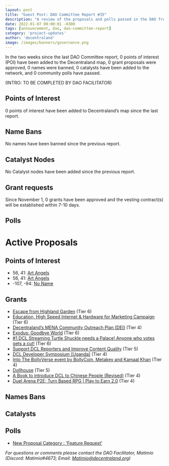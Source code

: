 ```yaml
---
layout: post
title: "Guest Post: DAO Committee Report #35"
description: "A review of the proposals and polls passed in the DAO from November 1 through November 15".
date: 2022-01-07 00:00:01 -0300
tags: [announcement, dao, dao-committee-report]
category: 'project-updates'
author: 'decentraland'
image: /images/banners/governance.png
---
```


In the two weeks since the last DAO Committee report, 0 points of interest (POI) have been added to the Decentraland map, 0 grant proposals were approved, 0 names were banned, 0 catalysts have been added to the network, and 0 community polls have passed.

(INTRO: TO BE COMPLETED BY DAO FACILITATOR)

## Points of Interest
0 points of interest have been added to Decentraland’s map since the last report.


## Name Bans

No names have been banned since the previous report.

## Catalyst Nodes
No Catalyst nodes have been added since the previous report.


## Grant requests
Since November 1, 0 grants have been approved and the vesting contract(s) will be established within 7-10 days.


## Polls


# Active Proposals

## Points of Interest

* 56, 41: [Art Angels](https://governance.decentraland.org/proposal/?id=2e5f2f60-5927-11ed-be45-c5d5549af004)
* 56, 41: [Art Angels](https://governance.decentraland.org/proposal/?id=e84fb300-5926-11ed-be45-c5d5549af004)
* -107, -94: [No Name](https://governance.decentraland.org/proposal/?id=7a4aff00-566e-11ed-be45-c5d5549af004)

## Grants

* [Escape from Highland Garden](https://governance.decentraland.org/proposal/?id=6a806e60-599e-11ed-be45-c5d5549af004) (Tier 6)
* [Education, High Speed Internet &amp; Hardware for Marketing Campaign](https://governance.decentraland.org/proposal/?id=39940200-596a-11ed-be45-c5d5549af004) (Tier 6)
* [Decentraland’s MENA Community Outreach Plan (DEI)](https://governance.decentraland.org/proposal/?id=bea66a80-5926-11ed-be45-c5d5549af004) (Tier 4)
* [Exodus: Goodbye World](https://governance.decentraland.org/proposal/?id=b7b0f9a0-564e-11ed-be45-c5d5549af004) (Tier 6)
* [#1 DCL Streaming Turtle Shuckle needs a Palace! Anyone who votes gets a cut!](https://governance.decentraland.org/proposal/?id=fb5a7de0-561f-11ed-be45-c5d5549af004) (Tier 6)
* [Support DCL Reporters and Improve Content Quality](https://governance.decentraland.org/proposal/?id=9d802480-561b-11ed-be45-c5d5549af004) (Tier 5)
* [DCL Developer Symposium (Uganda)](https://governance.decentraland.org/proposal/?id=873863e0-55fd-11ed-be45-c5d5549af004) (Tier 4)
* [Into The BollyVerse event by BollyCoin, Metakey and Kamaal Khan](https://governance.decentraland.org/proposal/?id=d806c170-5541-11ed-be45-c5d5549af004) (Tier 4)
* [Dollhouse](https://governance.decentraland.org/proposal/?id=c4288b70-53de-11ed-be45-c5d5549af004) (Tier 5)
* [A Book to introduce DCL to Chinese People (Revised)](https://governance.decentraland.org/proposal/?id=10e7df10-5123-11ed-85c4-21e9782d451a) (Tier 4)
* [Duel Arena P2E; Turn Based RPG | Play to Earn 2.0](https://governance.decentraland.org/proposal/?id=3f1607c0-5044-11ed-85c4-21e9782d451a) (Tier 4)

## Names Bans


## Catalysts


## Polls

* [New Proposal Category : &#39;Feature Request’](https://governance.decentraland.org/proposal/?id=da572560-5847-11ed-be45-c5d5549af004)

*For questions or comments please contact the DAO Facilitator, Matimio (Discord: Matimio#4673; Email: [Matimio@decentraland.org](mailto:Matimio@decentraland.org))*